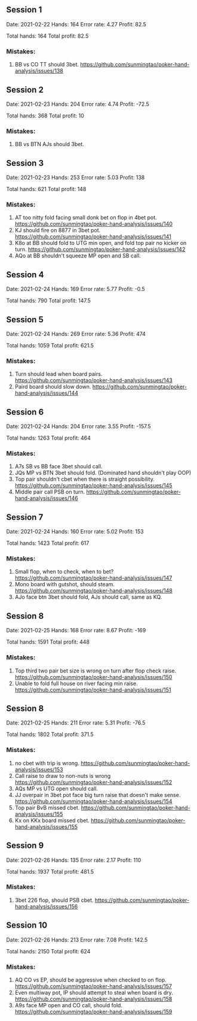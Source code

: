 ## Session 1

Date: 2021-02-22
Hands: 164
Error rate: 4.27
Profit: 82.5

Total hands: 164
Total profit: 82.5

### Mistakes:

1. BB vs CO TT should 3bet. https://github.com/sunmingtao/poker-hand-analysis/issues/138

## Session 2

Date: 2021-02-23
Hands: 204
Error rate: 4.74
Profit: -72.5

Total hands: 368
Total profit: 10

### Mistakes:

1. BB vs BTN AJs should 3bet. 

## Session 3

Date: 2021-02-23
Hands: 253
Error rate: 5.03
Profit: 138

Total hands: 621
Total profit: 148

### Mistakes:

1. AT too nitty fold facing small donk bet on flop in 4bet pot. https://github.com/sunmingtao/poker-hand-analysis/issues/140
2. KJ should fire on 8877 in 3bet pot. https://github.com/sunmingtao/poker-hand-analysis/issues/141
3. K8o at BB should fold to UTG min open, and fold top pair no kicker on turn. https://github.com/sunmingtao/poker-hand-analysis/issues/142
4. AQo at BB shouldn't squeeze MP open and SB call. 

## Session 4

Date: 2021-02-24
Hands: 169
Error rate: 5.77
Profit: -0.5

Total hands: 790
Total profit: 147.5

## Session 5

Date: 2021-02-24
Hands: 269
Error rate: 5.36
Profit: 474

Total hands: 1059
Total profit: 621.5

### Mistakes:

1. Turn should lead when board pairs. https://github.com/sunmingtao/poker-hand-analysis/issues/143
2. Paird board should slow down. https://github.com/sunmingtao/poker-hand-analysis/issues/144

## Session 6

Date: 2021-02-24
Hands: 204
Error rate: 3.55
Profit: -157.5

Total hands: 1263
Total profit: 464

### Mistakes:

1. A7s SB vs BB face 3bet should call.
2. JQs MP vs BTN 3bet should fold. (Dominated hand shouldn't play OOP)
3. Top pair shouldn't cbet when there is straight possibility. https://github.com/sunmingtao/poker-hand-analysis/issues/145
4. Middle pair call PSB on turn. https://github.com/sunmingtao/poker-hand-analysis/issues/146

## Session 7

Date: 2021-02-24
Hands: 160
Error rate: 5.02
Profit: 153

Total hands: 1423
Total profit: 617

### Mistakes:

1. Small flop, when to check, when to bet? https://github.com/sunmingtao/poker-hand-analysis/issues/147
2. Mono board with gutshot, should steam. https://github.com/sunmingtao/poker-hand-analysis/issues/148
3. AJo face btn 3bet should fold, AJs should call, same as KQ. 

## Session 8

Date: 2021-02-25
Hands: 168
Error rate: 8.67
Profit: -169

Total hands: 1591
Total profit: 448

### Mistakes:

1. Top third two pair bet size is wrong on turn after flop check raise. https://github.com/sunmingtao/poker-hand-analysis/issues/150
2. Unable to fold full house on river facing min raise. https://github.com/sunmingtao/poker-hand-analysis/issues/151

## Session 8

Date: 2021-02-25
Hands: 211
Error rate: 5.31
Profit: -76.5

Total hands: 1802
Total profit: 371.5

### Mistakes:

1. no cbet with trip is wrong. https://github.com/sunmingtao/poker-hand-analysis/issues/153
2. Call raise to draw to non-nuts is wrong https://github.com/sunmingtao/poker-hand-analysis/issues/152
3. AQs MP vs UTG open should call.
4. JJ overpair in 3bet pot face big turn raise that doesn't make sense. https://github.com/sunmingtao/poker-hand-analysis/issues/154
5. Top pair BvB missed cbet. https://github.com/sunmingtao/poker-hand-analysis/issues/155
6. Kx on KKx board missed cbet. https://github.com/sunmingtao/poker-hand-analysis/issues/155

## Session 9

Date: 2021-02-26
Hands: 135
Error rate: 2.17
Profit: 110

Total hands: 1937
Total profit: 481.5

### Mistakes:

1. 3bet 226 flop, should PSB cbet. https://github.com/sunmingtao/poker-hand-analysis/issues/156

## Session 10

Date: 2021-02-26
Hands: 213
Error rate: 7.08
Profit: 142.5

Total hands: 2150
Total profit: 624

### Mistakes:

1. AQ CO vs EP, should be aggressive when checked to on flop. https://github.com/sunmingtao/poker-hand-analysis/issues/157
2. Even multiway pot, IP should attempt to steal when board is dry. https://github.com/sunmingtao/poker-hand-analysis/issues/158
3. A9s face MP open and CO call, should fold. https://github.com/sunmingtao/poker-hand-analysis/issues/159


